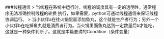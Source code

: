 ###线程通信
    > 当线程在系统中运行时，线程的调度具有一定的透明性，通常程序无法准确控制线程的轮换
      执行，如果需要，python可通过线程通信来保证线程协调运行。
    > 当小伙伴a在往火锅里面添加鱼丸，这个就是生产者行为；另外一个小伙伴b在吃掉鱼丸就是消费者行为。当火锅里面鱼丸达到一定数量后b才能吃，这就是一种条件判断了。这就是本篇要讲的Condition（条件变量）
